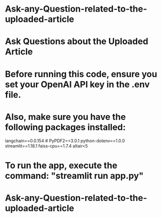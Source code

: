 ﻿# Ask-any-Question-related-to-the-uploaded-article

 # Ask Questions about the Uploaded Article 
 # Before running this code, ensure you set your OpenAI API key in the .env file. 
 # Also, make sure you have the following packages installed:
  langchain==0.0.154 # PyPDF2==3.0.1 
  python-dotenv==1.0.0 
  streamlit==1.18.1 
  faiss-cpu==1.7.4 
  altair<5 

 
 # To run the app, execute the command: "streamlit run app.py" 
 # Ask-any-Question-related-to-the-uploaded-article
